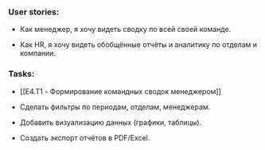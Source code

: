### User stories:

- Как менеджер, я хочу видеть сводку по всей своей команде.
    
- Как HR, я хочу видеть обобщённые отчёты и аналитику по отделам и компании.
    

### Tasks:

- [[E4.T1 - Формирование командных сводок менеджером]]
    
- Сделать фильтры по периодам, отделам, менеджерам.
    
- Добавить визуализацию данных (графики, таблицы).
    
- Создать экспорт отчётов в PDF/Excel.